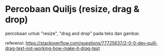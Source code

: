 # Percobaan  Quiljs (resize, drag & drop)

percobaan untuk "resize", "drag and drop" pada teks dan gambar.

referensi:
https://stackoverflow.com/questions/77725637/2-0-0-dev-quill-drag-text-not-working-how-make-it-drag-text
